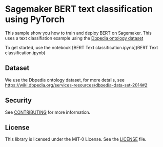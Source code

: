 # Sagemaker BERT text classification using PyTorch

This sample show you how to train and deploy BERT on Sagemaker. This uses a text classifiation example using the [Dbpedia ontology dataset](https://wiki.dbpedia.org/services-resources/dbpedia-data-set-2014#2)

To get started, use the notebook [BERT Text classification.ipynb](BERT Text classification.ipynb)

## Dataset
We use the Dbpedia ontology dataset, for more details, see https://wiki.dbpedia.org/services-resources/dbpedia-data-set-2014#2

## Security

See [CONTRIBUTING](CONTRIBUTING.md#security-issue-notifications) for more information.

## License

This library is licensed under the MIT-0 License. See the [LICENSE](LICENSE) file.